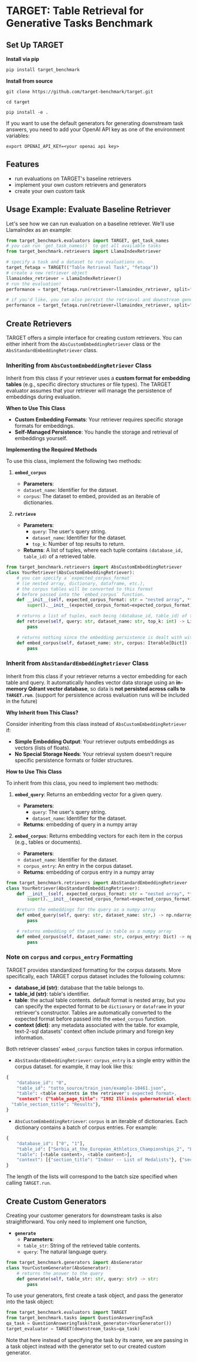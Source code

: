 # TARGET: Table Retrieval for Generative Tasks Benchmark

## Set Up TARGET

**Install via pip**

```python
pip install target_benchmark
```

**Install from source**

```shell
git clone https://github.com/target-benchmark/target.git

cd target

pip install -e .
```

If you want to use the default generators for generating downstream task answers, you need to add your OpenAI API key as one of the environment variables:

```shell
export OPENAI_API_KEY=<your openai api key>
```

## Features
- run evaluations on TARGET's baseline retrievers
- implement your own custom retrievers and generators
- create your own custom task

## Usage Example: Evaluate Baseline Retriever

Let's see how we can run evaluation on a baseline retriever. We'll use LlamaIndex as an example:

```python
from target_benchmark.evaluators import TARGET, get_task_names
# you can run `get_task_names()` to get all available tasks
from target_benchmark.retrievers import LlamaIndexRetriever

# specify a task and a dataset to run evaluations on.
target_fetaqa = TARGET(("Table Retrieval Task", "fetaqa"))
# create a new retriever object
llamaindex_retriever = LlamaIndexRetriever()
# run the evaluation!
performance = target_fetaqa.run(retriever=llamaindex_retriever, split="test", top_k=10)

# if you'd like, you can also persist the retrieval and downstream generation results
performance = target_fetaqa.run(retriever=llamaindex_retriever, split="test", top_k=10, retrieval_results_file="./retrieval.jsonl", downstream_results_file="./downstream.jsonl")
```

## Create Retrievers

TARGET offers a simple interface for creating custom retrievers. You can either inherit from the `AbsCustomEmbeddingRetriever` class or the `AbsStandardEmbeddingRetriever` class.

### Inheriting from `AbsCustomEmbeddingRetriever` Class

Inherit from this class if your retriever uses a **custom format for embedding tables** (e.g., specific directory structures or file types). The TARGET evaluator assumes that your retriever will manage the persistence of embeddings during evaluation.

**When to Use This Class**

- **Custom Embedding Formats**: Your retriever requires specific storage formats for embeddings.
- **Self-Managed Persistence**: You handle the storage and retrieval of embeddings yourself.

**Implementing the Required Methods**

To use this class, implement the following two methods:

1. **`embed_corpus`**
	- **Parameters**:
     - `dataset_name`: Identifier for the dataset.
     - `corpus`: The dataset to embed, provided as an iterable of dictionaries.

2. **`retrieve`**
   - **Parameters**:
     - `query`: The user's query string.
     - `dataset_name`: Identifier for the dataset.
     - `top_k`: Number of top results to return.
   - **Returns**: A list of tuples, where each tuple contains `(database_id, table_id)` of a retrieved table.

```python
from target_benchmark.retrievers import AbsCustomEmbeddingRetriever
class YourRetriever(AbsCustomEmbeddingRetriever):
    # you can specify a `expected_corpus_format`
    # (ie nested array, dictionary, dataframe, etc.),
    # the corpus tables will be converted to this format
    # before passed into the `embed_corpus` function.
    def __init__(self, expected_corpus_format: str = "nested array", **kwargs):
        super().__init__(expected_corpus_format=expected_corpus_format)

    # returns a list of tuples, each being (database_id, table_id) of the retrieved table
    def retrieve(self, query: str, dataset_name: str, top_k: int) -> List[Tuple]:
        pass

    # returns nothing since the embedding persistence is dealt with within this function.
    def embed_corpus(self, dataset_name: str, corpus: Iterable[Dict]) -> None:
        pass
```


### Inherit from `AbsStandardEmbeddingRetriever` Class
Inherit from this class if your retriever returns a vector embedding for each table and query. It automatically handles vector data storage using an **in-memory Qdrant vector database**, so data is **not persisted across calls to `TARGET.run`**. (support for persistence across evaluation runs will be included in the future)

**Why Inherit from This Class?**

Consider inheriting from this class instead of `AbsCustomEmbeddingRetriever` if:

- **Simple Embedding Output**: Your retriever outputs embeddings as vectors (lists of floats).
- **No Special Storage Needs**: Your retrieval system doesn't require specific persistence formats or folder structures.

**How to Use This Class**

To inherit from this class, you need to implement two methods:

1. **`embed_query`**: Returns an embedding vector for a given query.
   - **Parameters**:
     - `query`: The user's query string.
     - `dataset_name`: Identifier for the dataset.
   - **Returns**: embedding of query in a numpy array

2. **`embed_corpus`**: Returns embedding vectors for each item in the corpus (e.g., tables or documents).
	- **Parameters**:
     - `dataset_name`: Identifier for the dataset.
     - `corpus_entry`: An entry in the corpus dataset.
    - **Returns**: embedding of corpus entry in a numpy array

```python
from target_benchmark.retrievers import AbsStandardEmbeddingRetriever
class YourRetriever(AbsStandardEmbeddingRetriever):
    def __init__(self, expected_corpus_format: str = "nested array", **kwargs):
        super().__init__(expected_corpus_format=expected_corpus_format)

    #return the embeddings for the query as a numpy array
    def embed_query(self, query: str, dataset_name: str,) -> np.ndarray:
        pass

    # returns embedding of the passed in table as a numpy array
    def embed_corpus(self, dataset_name: str, corpus_entry: Dict) -> np.ndarray:
        pass
```

### Note on `corpus` and `corpus_entry` Formatting

TARGET provides standardized formatting for the corpus datasets. More specifically, each TARGET corpus dataset includes the following columns:
- **database_id (str)**: database that the table belongs to.
- **table_id (str)**: table's identifier.
- **table**: the actual table contents. default format is nested array, but you can specify the expected format to be `dictionary` or `dataframe` in your retriever's constructor. Tables are automatically converted to the expected format before passed into the `embed_corpus` function.
- **context (dict)**: any metadata associated with the table. for example, text-2-sql datasets' context often include primary and foreign key information.


Both retriever classes' `embed_corpus` function takes in corpus information.
- `AbsStandardEmbeddingRetriever`: `corpus_entry` is a single entry within the corpus dataset. for example, it may look like this:
```python
{
    "database_id": "0",
    "table_id": "totto_source/train_json/example-10461.json",
    "table": <table contents in the retriever's expected format>,
    "context": {"table_page_title": "1982 Illinois gubernatorial election",
  "table_section_title": "Results"},
}
```
- `AbsCustomEmbeddingRetriever`: `corpus` is an iterable of dictionaries. Each dictionary contains a batch of corpus entries. For example:
```python
{
    "database_id": ["0", "1"],
    "table_id": ["Serbia_at_the_European_Athletics_Championships_2", "List_of_University_of_Texas_at_Austin_alumni_20"],
    "table": [<table content>, <table content>],
    "context": [{"section_title": "Indoor -- List of Medalists"}, {"section_title": "Literature , writing , and translation"}],
}
```
The length of the lists will correspond to the batch size specified when calling `TARGET.run`.

## Create Custom Generators

Creating your customer generators for downstream tasks is also straightforward. You only need to implement one function,
- **`generate`**
	- **Parameters**:
     - `table_str`: String of the retrieved table contents.
     - `query`: The natural language query.


```python
from target_benchmark.generators import AbsGenerator
class YourCustomGenerator(AbsGenerator):
    # returns the answer to the query
    def generate(self, table_str: str, query: str) -> str:
        pass
```

To use your generators, first create a task object, and pass the generator into the task object:

```python
from target_benchmark.evaluators import TARGET
from target_benchmark.tasks import QuestionAnsweringTask
qa_task = QuestionAnsweringTask(task_generator=YourGenerator())
target_evaluator = TARGET(downstream_tasks=qa_task)
```
Note that here instead of specifying the task by its name, we are passing in a task object instead with the generator set to our created custom generator.
